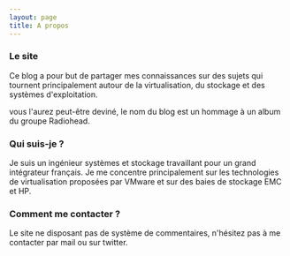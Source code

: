 ```yaml
---
layout: page
title: A propos
---
```


### Le site
Ce blog a pour but de partager mes connaissances sur des sujets qui tournent principalement autour de la virtualisation, du stockage et des systèmes d'exploitation.

vous l'aurez peut-être deviné, le nom du blog est un hommage à un album du groupe Radiohead.

### Qui suis-je ?
Je suis un ingénieur systèmes et stockage travaillant pour un grand intégrateur français. Je me concentre  principalement sur les technologies de virtualisation proposées par VMware et sur des baies de stockage EMC et HP.

### Comment me contacter ?
Le site ne disposant pas de système de commentaires, n'hésitez pas à me contacter par mail ou sur twitter.

<p>
     <a href="{{ site.author.url }}"><i class="fa fa-twitter fa-3x"></i></a>
     <a href="mailto:{{ site.author.email }}"><i class="fa fa-envelope-o fa-3x"></i></a>
</p>
